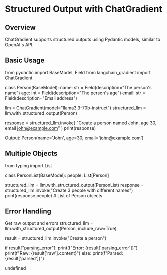 # Structured Output with ChatGradient

## Overview
ChatGradient supports structured outputs using Pydantic models, similar to OpenAI's API.

## Basic Usage

from pydantic import BaseModel, Field
from langchain_gradient import ChatGradient

class Person(BaseModel):
name: str = Field(description="The person's name")
age: int = Field(description="The person's age")
email: str = Field(description="Email address")

llm = ChatGradient(model="llama3.3-70b-instruct")
structured_llm = llm.with_structured_output(Person)

response = structured_llm.invoke(
"Create a person named John, age 30, email john@example.com"
)
print(response)

Output: Person(name='John', age=30, email='john@example.com')

## Multiple Objects

from typing import List

class PersonList(BaseModel):
people: List[Person]

structured_llm = llm.with_structured_output(PersonList)
response = structured_llm.invoke("Create 3 people with different names")
print(response.people) # List of Person objects

## Error Handling

Get raw output and errors
structured_llm = llm.with_structured_output(Person, include_raw=True)

result = structured_llm.invoke("Create a person")

if result["parsing_error"]:
print(f"Error: {result['parsing_error']}")
print(f"Raw: {result['raw'].content}")
else:
print(f"Parsed: {result['parsed']}")

undefined
